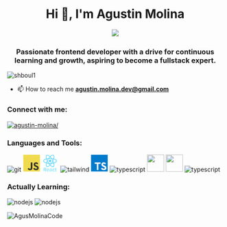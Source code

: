 <h1 align="center">Hi 👋, I'm Agustin Molina</h1>

<p align="center">
  <a href="[https://github.com/DenverCoder1/readme-typing-svg](https://github.com/AgusMolinaCode)"><img src="https://readme-typing-svg.herokuapp.com?lines=A+Passionated+Fronted+Developer;&center=true&width=380&height=45"></a>
</p>

<h3 align="center">Passionate frontend developer with a drive for continuous learning and growth, aspiring to become a fullstack expert.</h1>

<p align="left"> <img src="https://komarev.com/ghpvc/?username=AgusMolinaCode&label=Profile%20views&color=0e75b6&style=flat" alt="shboul1" /> </p>

- 📫 How to reach me **agustin.molina.dev@gmail.com**

<h3 align="left">Connect with me:</h3>
<p align="left">
<a href="https://www.linkedin.com/in/agustin-molina-994635138/" target="blank"><img align="center" src="https://raw.githubusercontent.com/rahuldkjain/github-profile-readme-generator/master/src/images/icons/Social/linked-in-alt.svg" alt="agustin-molina/" height="30" width="40" /></a>
</p>

<h3 align="left">Languages and Tools:</h3>
  <p align="left">
    <img src="https://www.vectorlogo.zone/logos/git-scm/git-scm-icon.svg" alt="git" width="40" height="40"/> 
    <img src="https://raw.githubusercontent.com/devicons/devicon/master/icons/javascript/javascript-original.svg" alt="javascript" width="40" height="40"/> 
    <img src="https://raw.githubusercontent.com/devicons/devicon/master/icons/react/react-original-wordmark.svg" alt="react" width="40" height="40"/> 
    <img src="https://www.vectorlogo.zone/logos/tailwindcss/tailwindcss-icon.svg" alt="tailwind" width="40" height="40"/> 
    <img src="https://raw.githubusercontent.com/devicons/devicon/master/icons/typescript/typescript-original.svg" alt="typescript" width="40" height="40"/> 
    <img src="https://www.drupal.org/files/project-images/nextjs-icon-dark-background.png" alt="typescript" width="40" height="40"/> 
    <img src="https://miro.medium.com/v2/resize:fit:1400/0*DbN1Tyxr_mgea0Bv" width="40" height="40"/>
    <img src="https://www.sarbacane-cdn.com/img/extensions/shopify/icone.svg" width="40" height="40"/> 
    <img src="https://upload.wikimedia.org/wikipedia/commons/thumb/2/29/Postgresql_elephant.svg/1200px-Postgresql_elephant.svg.png" alt="typescript" width="40" height="40"/>
<!--     <img src="https://static-00.iconduck.com/assets.00/node-js-icon-454x512-nztofx17.png" alt="typescript" width="40" height="40"/> -->
  </p>
    
  <h3 align="left">Actually Learning:</h3>
  <p align="left">
    <img src="https://upload.wikimedia.org/wikipedia/commons/thumb/7/7d/Microsoft_.NET_logo.svg/1024px-Microsoft_.NET_logo.svg.png" alt="nodejs" width="40" height="40"/>
    <img src="https://upload.wikimedia.org/wikipedia/commons/thumb/b/bd/Logo_C_sharp.svg/1200px-Logo_C_sharp.svg.png" alt="nodejs" width="40" height="40"/>
    </h4>
    
    

<p><img align="center" src="https://github-readme-stats.vercel.app/api/top-langs?username=AgusMolinaCode&show_icons=true&locale=en&layout=compact" alt="AgusMolinaCode" /></p>
